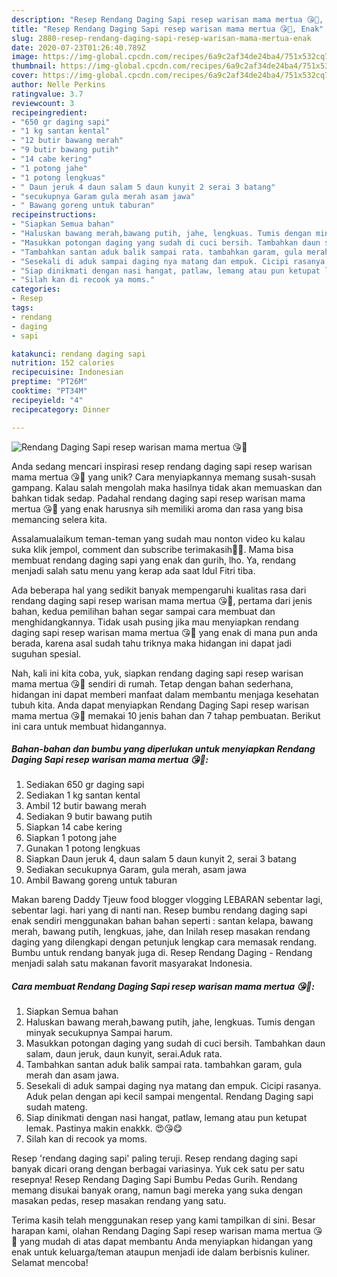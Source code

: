 ```yaml
---
description: "Resep Rendang Daging Sapi resep warisan mama mertua 😘💞, Enak"
title: "Resep Rendang Daging Sapi resep warisan mama mertua 😘💞, Enak"
slug: 2880-resep-rendang-daging-sapi-resep-warisan-mama-mertua-enak
date: 2020-07-23T01:26:40.789Z
image: https://img-global.cpcdn.com/recipes/6a9c2af34de24ba4/751x532cq70/rendang-daging-sapi-resep-warisan-mama-mertua-😘💞-foto-resep-utama.jpg
thumbnail: https://img-global.cpcdn.com/recipes/6a9c2af34de24ba4/751x532cq70/rendang-daging-sapi-resep-warisan-mama-mertua-😘💞-foto-resep-utama.jpg
cover: https://img-global.cpcdn.com/recipes/6a9c2af34de24ba4/751x532cq70/rendang-daging-sapi-resep-warisan-mama-mertua-😘💞-foto-resep-utama.jpg
author: Nelle Perkins
ratingvalue: 3.7
reviewcount: 3
recipeingredient:
- "650 gr daging sapi"
- "1 kg santan kental"
- "12 butir bawang merah"
- "9 butir bawang putih"
- "14 cabe kering"
- "1 potong jahe"
- "1 potong lengkuas"
- " Daun jeruk 4 daun salam 5 daun kunyit 2 serai 3 batang"
- "secukupnya Garam gula merah asam jawa"
- " Bawang goreng untuk taburan"
recipeinstructions:
- "Siapkan Semua bahan"
- "Haluskan bawang merah,bawang putih, jahe, lengkuas. Tumis dengan minyak secukupnya Sampai harum."
- "Masukkan potongan daging yang sudah di cuci bersih. Tambahkan daun salam, daun jeruk, daun kunyit, serai.Aduk rata."
- "Tambahkan santan aduk balik sampai rata. tambahkan garam, gula merah dan asam jawa."
- "Sesekali di aduk sampai daging nya matang dan empuk. Cicipi rasanya. Aduk pelan dengan api kecil sampai mengental. Rendang Daging sapi sudah mateng."
- "Siap dinikmati dengan nasi hangat, patlaw, lemang atau pun ketupat lemak. Pastinya makin enakkk. 😍😘😋"
- "Silah kan di recook ya moms."
categories:
- Resep
tags:
- rendang
- daging
- sapi

katakunci: rendang daging sapi 
nutrition: 152 calories
recipecuisine: Indonesian
preptime: "PT26M"
cooktime: "PT34M"
recipeyield: "4"
recipecategory: Dinner

---
```



![Rendang Daging Sapi resep warisan mama mertua 😘💞](https://img-global.cpcdn.com/recipes/6a9c2af34de24ba4/751x532cq70/rendang-daging-sapi-resep-warisan-mama-mertua-😘💞-foto-resep-utama.jpg)

Anda sedang mencari inspirasi resep rendang daging sapi resep warisan mama mertua 😘💞 yang unik? Cara menyiapkannya memang susah-susah gampang. Kalau salah mengolah maka hasilnya tidak akan memuaskan dan bahkan tidak sedap. Padahal rendang daging sapi resep warisan mama mertua 😘💞 yang enak harusnya sih memiliki aroma dan rasa yang bisa memancing selera kita.

Assalamualaikum teman-teman yang sudah mau nonton video ku kalau suka klik jempol, comment dan subscribe terimakasih🥰🥰. Mama bisa membuat rendang daging sapi yang enak dan gurih, lho. Ya, rendang menjadi salah satu menu yang kerap ada saat Idul Fitri tiba.

Ada beberapa hal yang sedikit banyak mempengaruhi kualitas rasa dari rendang daging sapi resep warisan mama mertua 😘💞, pertama dari jenis bahan, kedua pemilihan bahan segar sampai cara membuat dan menghidangkannya. Tidak usah pusing jika mau menyiapkan rendang daging sapi resep warisan mama mertua 😘💞 yang enak di mana pun anda berada, karena asal sudah tahu triknya maka hidangan ini dapat jadi suguhan spesial.


Nah, kali ini kita coba, yuk, siapkan rendang daging sapi resep warisan mama mertua 😘💞 sendiri di rumah. Tetap dengan bahan sederhana, hidangan ini dapat memberi manfaat dalam membantu menjaga kesehatan tubuh kita. Anda dapat menyiapkan Rendang Daging Sapi resep warisan mama mertua 😘💞 memakai 10 jenis bahan dan 7 tahap pembuatan. Berikut ini cara untuk membuat hidangannya.

<!--inarticleads1-->

##### Bahan-bahan dan bumbu yang diperlukan untuk menyiapkan Rendang Daging Sapi resep warisan mama mertua 😘💞:

1. Sediakan 650 gr daging sapi
1. Sediakan 1 kg santan kental
1. Ambil 12 butir bawang merah
1. Sediakan 9 butir bawang putih
1. Siapkan 14 cabe kering
1. Siapkan 1 potong jahe
1. Gunakan 1 potong lengkuas
1. Siapkan  Daun jeruk 4, daun salam 5 daun kunyit 2, serai 3 batang
1. Sediakan secukupnya Garam, gula merah, asam jawa
1. Ambil  Bawang goreng untuk taburan


Makan bareng Daddy Tjeuw food blogger vlogging LEBARAN sebentar lagi, sebentar lagi. hari yang di nanti nan. Resep bumbu rendang daging sapi enak sendiri menggunakan bahan bahan seperti : santan kelapa, bawang merah, bawang putih, lengkuas, jahe, dan Inilah resep masakan rendang daging yang dilengkapi dengan petunjuk lengkap cara memasak rendang. Bumbu untuk rendang banyak juga di. Resep Rendang Daging - Rendang menjadi salah satu makanan favorit masyarakat Indonesia. 

<!--inarticleads2-->

##### Cara membuat Rendang Daging Sapi resep warisan mama mertua 😘💞:

1. Siapkan Semua bahan
1. Haluskan bawang merah,bawang putih, jahe, lengkuas. Tumis dengan minyak secukupnya Sampai harum.
1. Masukkan potongan daging yang sudah di cuci bersih. Tambahkan daun salam, daun jeruk, daun kunyit, serai.Aduk rata.
1. Tambahkan santan aduk balik sampai rata. tambahkan garam, gula merah dan asam jawa.
1. Sesekali di aduk sampai daging nya matang dan empuk. Cicipi rasanya. Aduk pelan dengan api kecil sampai mengental. Rendang Daging sapi sudah mateng.
1. Siap dinikmati dengan nasi hangat, patlaw, lemang atau pun ketupat lemak. Pastinya makin enakkk. 😍😘😋
1. Silah kan di recook ya moms.


Resep &#39;rendang daging sapi&#39; paling teruji. Resep rendang daging sapi banyak dicari orang dengan berbagai variasinya. Yuk cek satu per satu resepnya! Resep Rendang Daging Sapi Bumbu Pedas Gurih. Rendang memang disukai banyak orang, namun bagi mereka yang suka dengan masakan pedas, resep masakan rendang yang satu. 

Terima kasih telah menggunakan resep yang kami tampilkan di sini. Besar harapan kami, olahan Rendang Daging Sapi resep warisan mama mertua 😘💞 yang mudah di atas dapat membantu Anda menyiapkan hidangan yang enak untuk keluarga/teman ataupun menjadi ide dalam berbisnis kuliner. Selamat mencoba!
